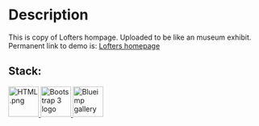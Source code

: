 # Description
This is copy of Lofters hompage. Uploaded to be like an museum exhibit.
Permanent link to demo is: [Lofters homepage](https://pokinbara-german.github.io/lofters-homepage-old/)

## Stack:
<a href="https://ru.wikipedia.org/wiki/HTML">
     <img src="https://user-images.githubusercontent.com/60598547/119217439-c0286e00-bac9-11eb-9c92-93f36757f533.png" 
          alt="HTML.png"
          width="60">
</a>

<a href="https://getbootstrap.com/">
    <img src="https://getbootstrap.com/docs/3.4/assets/brand/bootstrap-solid.svg"
         alt="Bootstrap 3 logo"
         width="60">
</a>

<a href="https://blueimp.github.io/Gallery/">
    <img src="https://ckeditor.com/cke4/sites/default/files/styles/logo/public/blueimpgallery/blueimp-gallery.jpg"
         alt="Blueimp gallery"
         width="60">
</a>
